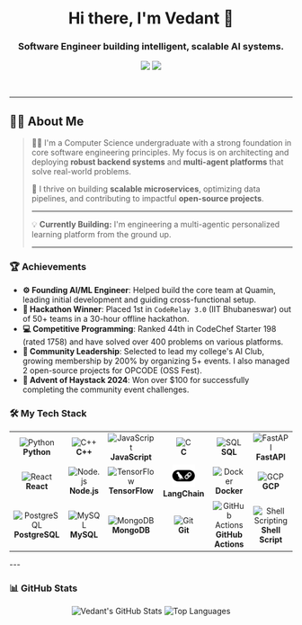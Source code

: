 <h1 align="center">Hi there, I'm Vedant 👋</h1>

<h3 align="center">Software Engineer building intelligent, scalable AI systems.</h3>

<p align="center">
  <a href="https://linkedin.com/in/thevedantyadav" target="_blank"><img src="https://img.shields.io/badge/LinkedIn-0077B5?style=for-the-badge&logo=linkedin&logoColor=white" height="30"></a>
  <a href="mailto:v010010001@gmail.com"><img src="https://img.shields.io/badge/Email-EA4335?style=for-the-badge&logo=gmail&logoColor=white" height="30"></a>
</p>
<br>

---

## 🙋‍♂️ About Me

> 👨‍💻 I'm a Computer Science undergraduate with a strong foundation in core software engineering principles. My focus is on architecting and deploying **robust backend systems** and **multi-agent platforms** that solve real-world problems.
>
> 🚀 I thrive on building **scalable microservices**, optimizing data pipelines, and contributing to impactful **open-source projects**.
>
>---
>
> 💡 **Currently Building:** I'm engineering a multi-agentic personalized learning platform from the ground up.
>
>---

### 🏆 Achievements

* **⚙️ Founding AI/ML Engineer**: Helped build the core team at Quamin, leading initial development and guiding cross-functional setup. 
* **🥇 Hackathon Winner**: Placed 1st in `CodeRelay 3.0` (IIT Bhubaneswar) out of 50+ teams in a 30-hour offline hackathon. 
* **💻 Competitive Programming**: Ranked 44th in CodeChef Starter 198 (rated 1758)  and have solved over 400 problems on various platforms. 
* **👥 Community Leadership**: Selected to lead my college's AI Club, growing membership by 200% by organizing 5+ events.  I also managed 2 open-source projects for OPCODE (OSS Fest). 
* **🎉 Advent of Haystack 2024**: Won over $100 for successfully completing the community event challenges. 

### 🛠️ My Tech Stack

<table>
  <tr>
    <td align="center" width="120">
      <img src="https://cdn.jsdelivr.net/gh/devicons/devicon/icons/python/python-original.svg" width="40" height="40" alt="Python" />
      <br><strong>Python</strong>
    </td>
    <td align="center" width="120">
      <img src="https://cdn.jsdelivr.net/gh/devicons/devicon/icons/cplusplus/cplusplus-original.svg" width="40" height="40" alt="C++" />
      <br><strong>C++</strong>
    </td>
    <td align="center" width="120">
      <img src="https://cdn.jsdelivr.net/gh/devicons/devicon/icons/javascript/javascript-original.svg" width="40" height="40" alt="JavaScript" />
      <br><strong>JavaScript</strong>
    </td>
    <td align="center" width="120">
      <img src="https://cdn.jsdelivr.net/gh/devicons/devicon/icons/c/c-original.svg" width="40" height="40" alt="C" />
      <br><strong>C</strong>
    </td>
    <td align="center" width="120">
      <img src="https://cdn.jsdelivr.net/gh/devicons/devicon/icons/sqldeveloper/sqldeveloper-original.svg" width="40" height="40" alt="SQL" />
      <br><strong>SQL</strong>
    </td>
     <td align="center" width="120">
      <img src="https://github.com/gilbarbara/logos/blob/main/logos/fastapi-icon.svg" width="40" height="40" alt="FastAPI" />
      <br><strong>FastAPI</strong>
    </td>
  </tr>
  <tr>
    <td align="center" width="120">
      <img src="https://cdn.jsdelivr.net/gh/devicons/devicon/icons/react/react-original.svg" width="40" height="40" alt="React" />
      <br><strong>React</strong>
    </td>
    <td align="center" width="120">
      <img src="https://cdn.jsdelivr.net/gh/devicons/devicon/icons/nodejs/nodejs-original.svg" width="40" height="40" alt="Node.js" />
      <br><strong>Node.js</strong>
    </td>
    <td align="center" width="120">
        <img src="https://cdn.jsdelivr.net/gh/devicons/devicon/icons/tensorflow/tensorflow-original.svg" width="40" height="40" alt="TensorFlow" />
        <br><strong>TensorFlow</strong>
    </td>
    <td align="center" width="120">
      <img src="https://github.com/simple-icons/simple-icons/blob/master/icons/langchain.svg" width="40" height="40" alt="LangChain" />
      <br><strong>LangChain</strong>
    </td>
    <td align="center" width="120">
      <img src="https://cdn.jsdelivr.net/gh/devicons/devicon/icons/docker/docker-original.svg" width="40" height="40" alt="Docker" />
      <br><strong>Docker</strong>
    </td>
    <td align="center" width="120">
      <img src="https://cdn.jsdelivr.net/gh/devicons/devicon/icons/googlecloud/googlecloud-original.svg" width="40" height="40" alt="GCP" />
      <br><strong>GCP</strong>
    </td>
  </tr>
  <tr>
    <td align="center" width="120">
      <img src="https://cdn.jsdelivr.net/gh/devicons/devicon/icons/postgresql/postgresql-original.svg" width="40" height="40" alt="PostgreSQL" />
      <br><strong>PostgreSQL</strong>
    </td>
    <td align="center" width="120">
      <img src="https://cdn.jsdelivr.net/gh/devicons/devicon/icons/mysql/mysql-original.svg" width="40" height="40" alt="MySQL" />
      <br><strong>MySQL</strong>
    </td>
    <td align="center" width="120">
      <img src="https://cdn.jsdelivr.net/gh/devicons/devicon/icons/mongodb/mongodb-original.svg" width="40" height="40" alt="MongoDB" />
      <br><strong>MongoDB</strong>
    </td>
    <td align="center" width="120">
      <img src="https://cdn.jsdelivr.net/gh/devicons/devicon/icons/git/git-original.svg" width="40" height="40" alt="Git" />
      <br><strong>Git</strong>
    </td>
    <td align="center" width="120">
      <img src="https://cdn.jsdelivr.net/gh/devicons/devicon/icons/githubactions/githubactions-original.svg" width="40" height="40" alt="GitHub Actions" />
      <br><strong>GitHub Actions</strong>
    </td>
    <td align="center" width="120">
      <img src="https://cdn.jsdelivr.net/gh/devicons/devicon/icons/bash/bash-original.svg" width="40" height="40" alt="Shell Scripting" />
      <br><strong>Shell Script</strong>
    </td>
  </tr>
</table>
---

### 📊 GitHub Stats

<p align="center">
  <img src="https://github-readme-stats.vercel.app/api?username=TheMimikyu&show_icons=true&theme=radical" alt="Vedant's GitHub Stats" />
  <img src="https://github-readme-stats.vercel.app/api/top-langs/?username=TheMimikyu&layout=compact&theme=radical" alt="Top Languages" />
</p>
